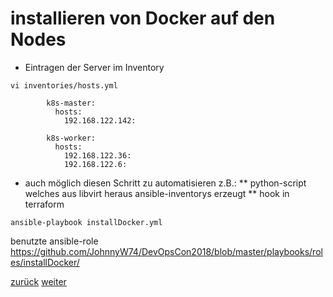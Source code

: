 installieren von Docker auf den Nodes
===

+ Eintragen der Server im Inventory

```
vi inventories/hosts.yml

        k8s-master:
          hosts:
            192.168.122.142:

        k8s-worker:
          hosts:
            192.168.122.36:
            192.168.122.6:
```
* auch möglich diesen Schritt zu automatisieren z.B.:
** python-script welches aus libvirt heraus ansible-inventorys erzeugt
** hook in terraform

```ansible-playbook installDocker.yml```


benutzte ansible-role https://github.com/JohnnyW74/DevOpsCon2018/blob/master/playbooks/roles/installDocker/

[zurück](https://github.com/JohnnyW74/DevOpsCon2018/blob/master/doc/08-create-3-nodes.md) [weiter](https://github.com/JohnnyW74/DevOpsCon2018/blob/master/doc/10-create-k8s-cluster.md)

